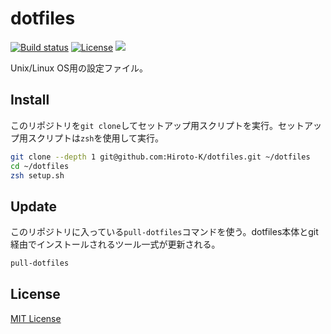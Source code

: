 # dotfiles

[![Build status](https://img.shields.io/travis/Hiroto-K/dotfiles/master.svg?style=flat-square)](https://travis-ci.org/Hiroto-K/dotfiles)
[![License](https://img.shields.io/github/license/Hiroto-K/dotfiles.svg?style=flat-square)](https://github.com/Hiroto-K/dotfiles/blob/master/LICENSE)
![](https://img.shields.io/badge/platform-OS%20X%20|%20Linux-808080.svg?style=flat-square)

Unix/Linux OS用の設定ファイル。

## Install
このリポジトリを``git clone``してセットアップ用スクリプトを実行。セットアップ用スクリプトは``zsh``を使用して実行。

```bash
git clone --depth 1 git@github.com:Hiroto-K/dotfiles.git ~/dotfiles
cd ~/dotfiles
zsh setup.sh
```

## Update
このリポジトリに入っている``pull-dotfiles``コマンドを使う。dotfiles本体とgit経由でインストールされるツール一式が更新される。

```bash
pull-dotfiles
```

## License
[MIT License](https://github.com/Hiroto-K/dotfiles/blob/master/LICENSE "MIT License")
